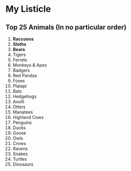 # My Listicle

## Top 25 Animals (In no particular order)

1. **Raccoons**
2. **Sloths**
3. **Bears**
4. Tigers
5. Ferrets
6. Monkeys & Apes
7. Badgers
8. Red Pandas
9. Foxes
10. Platapi
11. Bats
12. Hedgehogs
13. Axoltl
14. Otters
15. Manatees
16. Highland Cows
17. Penguins
18. Ducks
19. Goose
20. Owls
21. Crows
22. Ravens
23. Snakes
24. Turtles
25. Dinosaurs
